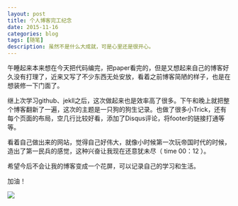```yaml
---
layout: post
title: 个人博客完工纪念
date: 2015-11-16
categories: blog
tags: [随笔]
description: 虽然不是什么大成就，可是心里还是很开心。
---
```


午睡起来本来想在今天把代码编完，把paper看完的，但是又想起来自己的博客好久没有打理了，近来又写了不少东西无处安放，看着之前博客简陋的样子，也是在想装修一下门面了。

继上次学习github、jekll之后，这次做起来也是效率高了很多。下午和晚上就把整个博客翻新了一遍，这次的主题是一只狗的狗生记录。也做了很多小Trick，还有每个页面的布局，空几行比较好看，添加了Disqus评论，将footer的链接打通等等。

看着自己做出来的网站，觉得自己好伟大，就像小时候第一次玩帝国时代的时候，造出了第一民兵的感觉，这种兴奋让我现在还意犹未尽（ time 00：12 ）。

希望今后不会让我的博客变成一个花屏，可以记录自己的学习和生活。

加油！

![](http://i5.tietuku.com/7c3039ff37db1199.jpg)
